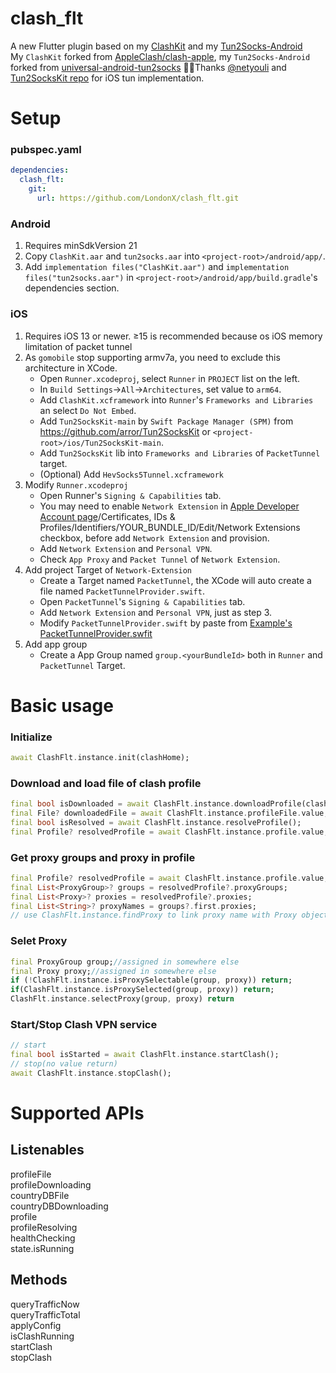 # clash_flt

A new Flutter plugin based on my [ClashKit](https://github.com/LondonX/clash-kit) and my [Tun2Socks-Android](https://github.com/LondonX/tun2socks-android)  
My `ClashKit` forked from [AppleClash/clash-apple](https://github.com/AppleClash/clash-apple), my `Tun2Socks-Android` forked from [universal-android-tun2socks](https://github.com/mokhtarabadi/universal-android-tun2socks)
👍🏻Thanks [@netyouli](https://github.com/netyouli) and [Tun2SocksKit repo](https://github.com/arror/Tun2SocksKit) for iOS tun implementation.


# Setup
### pubspec.yaml
```yaml
dependencies:
  clash_flt:
    git:
      url: https://github.com/LondonX/clash_flt.git
```
### Android
1. Requires minSdkVersion 21
2. Copy `ClashKit.aar` and `tun2socks.aar` into `<project-root>/android/app/`.
3. Add `implementation files("ClashKit.aar")` and `implementation files("tun2socks.aar")` in `<project-root>/android/app/build.gradle`'s dependencies section.

### iOS
1. Requires iOS 13 or newer. ≥15 is recommended because os iOS memory limitation of packet tunnel
2. As `gomobile` stop supporting armv7a, you need to exclude this architecture in XCode.
   * Open `Runner.xcodeproj`, select `Runner` in `PROJECT` list on the left.
   * In `Build Settings`->`All`->`Architectures`, set value to `arm64`.
   * Add `ClashKit.xcframework` into `Runner`'s `Frameworks and Libraries` an select `Do Not Embed`.
   * Add `Tun2SocksKit-main` by `Swift Package Manager (SPM)` from https://github.com/arror/Tun2SocksKit or `<project-root>/ios/Tun2SocksKit-main`.
   * Add `Tun2SocksKit` lib into `Frameworks and Libraries` of `PacketTunnel` target.
   * (Optional) Add `HevSocks5Tunnel.xcframework`
3. Modify `Runner.xcodeproj`
   * Open Runner's `Signing & Capabilities` tab.
   * You may need to enable `Network Extension` in [Apple Developer Account page](https://developer.apple.com/account/)/Certificates, IDs & Profiles/Identifiers/YOUR_BUNDLE_ID/Edit/Network Extensions checkbox, before add `Network Extension` and provision.
   * Add `Network Extension` and `Personal VPN`.
   * Check `App Proxy` and `Packet Tunnel` of `Network Extension`.
4. Add project Target of `Network-Extension`
   * Create a Target named `PacketTunnel`, the XCode will auto create a file named `PacketTunnelProvider.swift`.
   * Open `PacketTunnel`'s `Signing & Capabilities` tab.
   * Add `Network Extension` and `Personal VPN`, just as step 3.
   * Modify `PacketTunnelProvider.swift` by paste from [Example's PacketTunnelProvider.swfit](example/ios/PacketTunnel/PacketTunnelProvider.swift)
5. Add app group
   * Create a App Group named `group.<yourBundleId>` both in `Runner` and `PacketTunnel` Target.
  

# Basic usage
### Initialize
```dart
await ClashFlt.instance.init(clashHome);
```
### Download and load file of clash profile
```dart
final bool isDownloaded = await ClashFlt.instance.downloadProfile(clashProfileUrl, isForce: true);
final File? downloadedFile = await ClashFlt.instance.profileFile.value;
final bool isResolved = await ClashFlt.instance.resolveProfile();
final Profile? resolvedProfile = await ClashFlt.instance.profile.value;
```
### Get proxy groups and proxy in profile
```dart
final Profile? resolvedProfile = await ClashFlt.instance.profile.value;
final List<ProxyGroup>? groups = resolvedProfile?.proxyGroups;
final List<Proxy>? proxies = resolvedProfile?.proxies;
final List<String>? proxyNames = groups?.first.proxies;
// use ClashFlt.instance.findProxy to link proxy name with Proxy object.
```
### Selet Proxy
```dart
final ProxyGroup group;//assigned in somewhere else
final Proxy proxy;//assigned in somewhere else
if (!ClashFlt.instance.isProxySelectable(group, proxy)) return;
if(ClashFlt.instance.isProxySelected(group, proxy)) return;
ClashFlt.instance.selectProxy(group, proxy) return
```
### Start/Stop Clash VPN service
```dart
// start
final bool isStarted = await ClashFlt.instance.startClash();
// stop(no value return)
await ClashFlt.instance.stopClash();
```

# Supported APIs
## Listenables
profileFile  
profileDownloading  
countryDBFile  
countryDBDownloading  
profile  
profileResolving  
healthChecking  
state.isRunning  
## Methods
queryTrafficNow  
queryTrafficTotal  
applyConfig  
isClashRunning  
startClash  
stopClash  